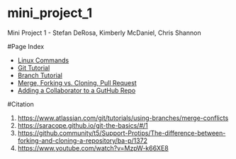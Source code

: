 # mini_project_1
Mini Project 1 - Stefan DeRosa, Kimberly McDaniel, Chris Shannon

#Page Index
* [Linux Commands](/vi.md)
* [Git Tutorial](https://github.com/cshannon-mdsol/mini_project_1/blob/master/Stefan/HowToInstallGit.md)
* [Branch Tutorial](https://github.com/cshannon-mdsol/mini_project_1/blob/master/Stefan/Branch.md)
* [Merge, Forking vs. Cloning, Pull Request](https://github.com/cshannon-mdsol/mini_project_1/blob/master/Stefan/Merge.md)
* [Adding a Collaborator to a GutHub Repo](https://github.com/cshannon-mdsol/mini_project_1/blob/master/Stefan/Collaborator.md)


#Citation
1. 	https://www.atlassian.com/git/tutorials/using-branches/merge-conflicts
2.	https://saracope.github.io/git-the-basics/#/1
3.	https://github.community/t5/Support-Protips/The-difference-between-forking-and-cloning-a-repository/ba-p/1372
4.	https://www.youtube.com/watch?v=MzpW-k66XE8
